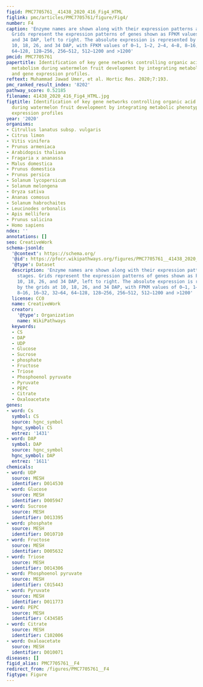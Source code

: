 ```yaml
---
figid: PMC7705761__41438_2020_416_Fig4_HTML
figlink: pmc/articles/PMC7705761/figure/Fig4/
number: F4
caption: 'Enzyme names are shown along with their expression patterns at various stages.
  Grids represent the expression patterns of genes shown as FPKM values: 10, 18, 26,
  and 34 DAP, left to right. The absolute expression is represented by the grids at
  10, 18, 26, and 34 DAP, with FPKM values of 0–1, 1–2, 2–4, 4–8, 8–16, 16–32, 32–64,
  64–128, 128–256, 256–512, 512–1200 and >1200'
pmcid: PMC7705761
papertitle: Identification of key gene networks controlling organic acid and sugar
  metabolism during watermelon fruit development by integrating metabolic phenotypes
  and gene expression profiles.
reftext: Muhammad Jawad Umer, et al. Hortic Res. 2020;7:193.
pmc_ranked_result_index: '8202'
pathway_score: 0.52185
filename: 41438_2020_416_Fig4_HTML.jpg
figtitle: Identification of key gene networks controlling organic acid and sugar metabolism
  during watermelon fruit development by integrating metabolic phenotypes and gene
  expression profiles
year: '2020'
organisms:
- Citrullus lanatus subsp. vulgaris
- Citrus limon
- Vitis vinifera
- Prunus armeniaca
- Arabidopsis thaliana
- Fragaria x ananassa
- Malus domestica
- Prunus domestica
- Prunus persica
- Solanum lycopersicum
- Solanum melongena
- Oryza sativa
- Ananas comosus
- Solanum habrochaites
- Leucinodes orbonalis
- Apis mellifera
- Prunus salicina
- Homo sapiens
ndex: ''
annotations: []
seo: CreativeWork
schema-jsonld:
  '@context': https://schema.org/
  '@id': https://pfocr.wikipathways.org/figures/PMC7705761__41438_2020_416_Fig4_HTML.html
  '@type': Dataset
  description: 'Enzyme names are shown along with their expression patterns at various
    stages. Grids represent the expression patterns of genes shown as FPKM values:
    10, 18, 26, and 34 DAP, left to right. The absolute expression is represented
    by the grids at 10, 18, 26, and 34 DAP, with FPKM values of 0–1, 1–2, 2–4, 4–8,
    8–16, 16–32, 32–64, 64–128, 128–256, 256–512, 512–1200 and >1200'
  license: CC0
  name: CreativeWork
  creator:
    '@type': Organization
    name: WikiPathways
  keywords:
  - CS
  - DAP
  - UDP
  - Glucose
  - Sucrose
  - phosphate
  - Fructose
  - Triose
  - Phosphoenol pyruvate
  - Pyruvate
  - PEPC
  - Citrate
  - Oxaloacetate
genes:
- word: Cs
  symbol: CS
  source: hgnc_symbol
  hgnc_symbol: CS
  entrez: '1431'
- word: DAP
  symbol: DAP
  source: hgnc_symbol
  hgnc_symbol: DAP
  entrez: '1611'
chemicals:
- word: UDP
  source: MESH
  identifier: D014530
- word: Glucose
  source: MESH
  identifier: D005947
- word: Sucrose
  source: MESH
  identifier: D013395
- word: phosphate
  source: MESH
  identifier: D010710
- word: Fructose
  source: MESH
  identifier: D005632
- word: Triose
  source: MESH
  identifier: D014306
- word: Phosphoenol pyruvate
  source: MESH
  identifier: C015443
- word: Pyruvate
  source: MESH
  identifier: D011773
- word: PEPC
  source: MESH
  identifier: C434585
- word: Citrate
  source: MESH
  identifier: C102006
- word: Oxaloacetate
  source: MESH
  identifier: D010071
diseases: []
figid_alias: PMC7705761__F4
redirect_from: /figures/PMC7705761__F4
figtype: Figure
---
```

